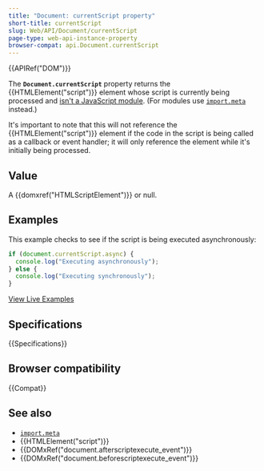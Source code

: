 ```yaml
---
title: "Document: currentScript property"
short-title: currentScript
slug: Web/API/Document/currentScript
page-type: web-api-instance-property
browser-compat: api.Document.currentScript
---
```


{{APIRef("DOM")}}

The **`Document.currentScript`** property returns the {{HTMLElement("script")}} element whose script is currently being processed and [isn't a JavaScript module](https://github.com/whatwg/html/issues/997). (For modules use [`import.meta`](/en-US/docs/Web/JavaScript/Reference/Operators/import.meta) instead.)

It's important to note that this will not reference the {{HTMLElement("script")}}
element if the code in the script is being called as a callback or event handler; it
will only reference the element while it's initially being processed.

## Value

A {{domxref("HTMLScriptElement")}} or null.

## Examples

This example checks to see if the script is being executed asynchronously:

```js
if (document.currentScript.async) {
  console.log("Executing asynchronously");
} else {
  console.log("Executing synchronously");
}
```

[View Live Examples](https://mdn.dev/archives/media/samples/html/currentScript.html)

## Specifications

{{Specifications}}

## Browser compatibility

{{Compat}}

## See also

- [`import.meta`](/en-US/docs/Web/JavaScript/Reference/Operators/import.meta)
- {{HTMLElement("script")}}
- {{DOMxRef("document.afterscriptexecute_event")}}
- {{DOMxRef("document.beforescriptexecute_event")}}
